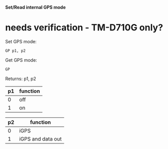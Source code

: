 __Set/Read internal GPS mode__

# needs verification - TM-D710G only?

Set GPS mode:

	GP p1, p2

Get GPS mode:

	GP

Returns: p1, p2
	
|p1|function|
|---|---|
|0|off
|1|on

|p2|function|
|---|---|
|0|iGPS
|1|iGPS and data out

